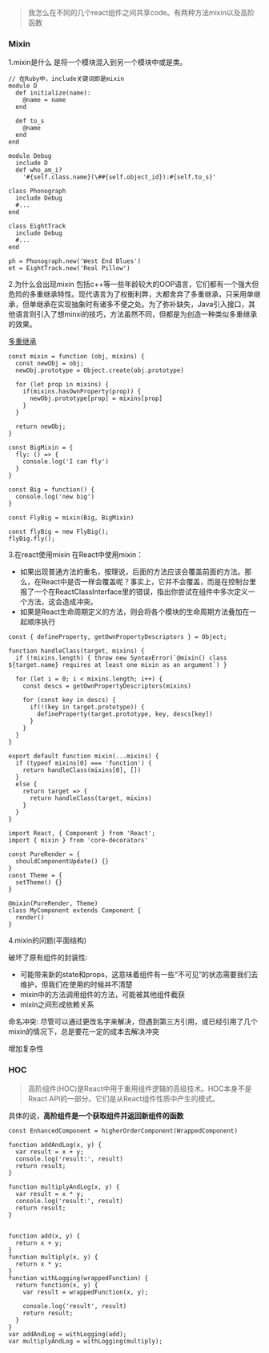 > 我怎么在不同的几个react组件之间共享code。有两种方法mixin以及高阶函数

### Mixin

1.mixin是什么
是将一个模块混入到另一个模块中或是类。

```
// 在Ruby中，include关键词即是mixin
module D
  def initialize(name):
    @name = name
  end

  def to_s
    @name 
  end
end

module Debug
  include D
  def who_am_i?
    '#{self.class.name}(\##{self.object_id}):#{self.to_s}'

class Phonograph
  include Debug
  #...
end

class EightTrack
  include Debug
  #...
end

ph = Phonograph.new('West End Blues')
et = EightTrack.new('Real Pillow')
```

2.为什么会出现mixin
包括c++等一些年龄较大的OOP语言，它们都有一个强大但危险的多重继承特性。现代语言为了权衡利弊，大都舍弃了多重继承，只采用单继承，但单继承在实现抽象时有诸多不便之处。为了弥补缺失，Java引入接口，其他语言则引入了想minxi的技巧，方法虽然不同，但都是为创造一种类似多重继承的效果。

[多重继承](https://www.liaoxuefeng.com/wiki/001374738125095c955c1e6d8bb493182103fac9270762a000/0013868200511568dd94e77b21d4b8597ede8bf65c36bcd000)

```
const mixin = function (obj, mixins) {
  const newObj = obj;
  newObj.prototype = Object.create(obj.prototype)

  for (let prop in mixins) {
    if(mixins.hasOwnProperty(prop)) {
      newObj.prototype[prop] = mixins[prop]
    }
  }

  return newObj;
}

const BigMixin = {
  fly: () => {
    console.log('I can fly')
  }
}

const Big = function() {
  console.log('new big')
}

const FlyBig = mixin(Big, BigMixin)

const flyBig = new FlyBig();
flyBig.fly();
```

3.在react使用mixin
在React中使用mixin：
+ 如果出现普通方法的重名，按理说，后面的方法应该会覆盖前面的方法。那么，在React中是否一样会覆盖呢？事实上，它并不会覆盖，而是在控制台里报了一个在ReactClassInterface里的错误，指出你尝试在组件中多次定义一个方法，这会造成冲突。
+ 如果是React生命周期定义的方法，则会将各个模块的生命周期方法叠加在一起顺序执行

```
const { defineProperty, getOwnPropertyDescriptors } = Object;

function handleClass(target, mixins) {
  if (!mixins.length) { throw new SyntaxError(`@mixin() class ${target.name} requires at least one mixin as an argument`) }

  for (let i = 0; i < mixins.length; i++) {
    const descs = getOwnPropertyDescriptors(mixins)

    for (const key in descs) {
      if(!(key in target.prototype)) {
        defineProperty(target.prototype, key, descs[key])
      }
    }
  }
}

export default function mixin(...mixins) {
  if (typeof mixins[0] === 'function') {
    return handleClass(mixins[0], [])
  }
  else {
    return target => {
      return handleClass(target, mixins)
    }
  }
}
```

```
import React, { Component } from 'React';
import { mixin } from 'core-decorators'

const PureRender = {
  shouldComponentUpdate() {}
}
const Theme = {
  setTheme() {}
}

@mixin(PureRender, Theme)
class MyComponent extends Component {
  render()
}
```

4.mixin的问题(平面结构)

破坏了原有组件的封装性:
+ 可能带来新的state和props，这意味着组件有一些“不可见”的状态需要我们去维护，但我们在使用的时候并不清楚
+ mixin中的方法调用组件的方法，可能被其他组件截获
+ mixin之间形成依赖关系

命名冲突:
尽管可以通过更改名字来解决，但遇到第三方引用，或已经引用了几个mixin的情况下，总是要花一定的成本去解决冲突

增加复杂性

### HOC
> 高阶组件(HOC)是React中用于重用组件逻辑的高级技术。HOC本身不是React API的一部分。它们是从React组件性质中产生的模式。

具体的说，**高阶组件是一个获取组件并返回新组件的函数**

```
const EnhancedComponent = higherOrderComponent(WrappedComponent)
```

```
function addAndLog(x, y) {
  var result = x + y;
  console.log('result:', result)
  return result;
}

function multiplyAndLog(x, y) {
  var result = x * y;
  console.log('result:', result)
  return result;
}


function add(x, y) {
  return x + y;
}
function multiply(x, y) {
  return x * y;
}
function withLogging(wrappedFunction) {
  return function(x, y) {
    var result = wrappedFunction(x, y);

    console.log('result', result)
    return result;
  }
}
var addAndLog = withLogging(add);
var multiplyAndLog = withLogging(multiply);
```
